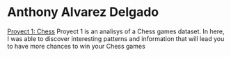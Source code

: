 # Anthony Alvarez Delgado

[Proyect 1: Chess](https://github.com/TonyAlvaDB/Tony_Data_Analysis_Portfolio/blob/main/Proyecto%201/Chess.ipynb)
Proyect 1 is an analisys of a Chess games dataset. In here, I was able to discover interesting patterns and information that will lead you to have more chances to win your Chess games
